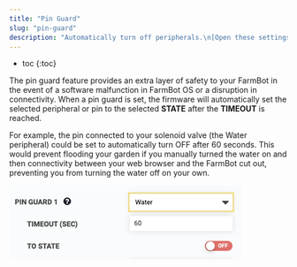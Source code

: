 ```yaml
---
title: "Pin Guard"
slug: "pin-guard"
description: "Automatically turn off peripherals.\n[Open these settings in the app](https://my.farm.bot/app/designer/settings?highlight=pin_guard)"
---
```


* toc
{:toc}

The pin guard feature provides an extra layer of safety to your FarmBot in the event of a software malfunction in FarmBot OS or a disruption in connectivity. When a pin guard is set, the firmware will automatically set the selected peripheral or pin to the selected **STATE** after the **TIMEOUT** is reached.

For example, the pin connected to your solenoid valve (the Water peripheral) could be set to automatically turn <span class="fb-peripheral-off">OFF</span> after 60 seconds. This would prevent flooding your garden if you manually turned the water on and then connectivity between your web browser and the FarmBot cut out, preventing you from turning the water off on your own.

![pin guard](_images/pin_guard.png)

